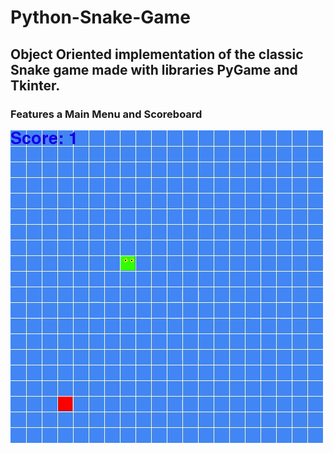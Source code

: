 # Python-Snake-Game
## Object Oriented implementation of the classic Snake game made with libraries PyGame and Tkinter.

### Features a Main Menu and Scoreboard

![Game Play Image](/GamePlay.gif?raw=true "Game Play")
